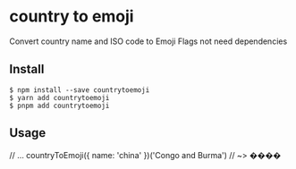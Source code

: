 # country to emoji
Convert country name and ISO code to Emoji Flags not need dependencies

## Install

```
$ npm install --save countrytoemoji
$ yarn add countrytoemoji
$ pnpm add countrytoemoji
```
## Usage

// …
countryToEmoji({ name: 'china' })('Congo and Burma')
 // ~> ����